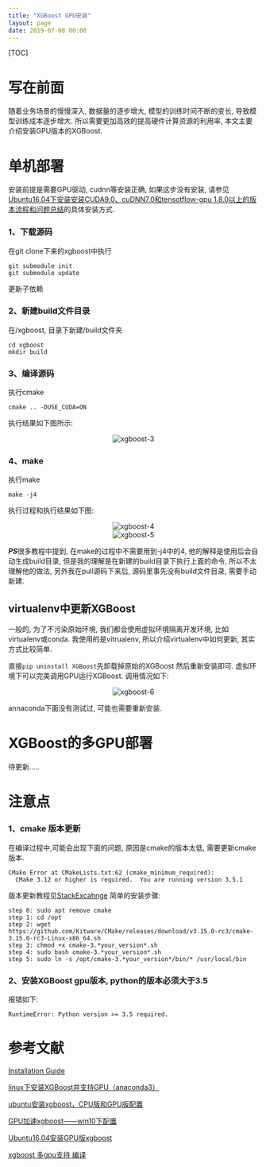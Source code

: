 ```yaml
---
title: "XGBoost GPU安装"
layout: page
date: 2019-07-08 00:00
---
```

[TOC]

# 写在前面
随着业务场景的慢慢深入, 数据量的逐步增大, 模型的训练时间不断的变长, 导致模型训练成本逐步增大. 所以需要更加高效的提高硬件计算资源的利用率, 本文主要介绍安装GPU版本的XGBoost.
# 单机部署
安装前提是需要GPU驱动, cudnn等安装正确, 如果这步没有安装, 请参见[Ubuntu16.04下安装安装CUDA9.0、cuDNN7.0和tensotflow-gpu 1.8.0以上的版本流程和问题总结](https://sthsf.github.io/wiki/Algorithm/DeepLearning/Tensorflow%E5%AD%A6%E4%B9%A0%E7%AC%94%E8%AE%B0/Tensorflow%E5%9F%BA%E7%A1%80%E7%9F%A5%E8%AF%86---Tensorflow-gpu%E7%89%88%E6%9C%AC%E5%AE%89%E8%A3%85(2).html)的具体安装方式.
### 1、下载源码
在git clone下来的xgboost中执行
```
git submodule init
git submodule update
```
更新子依赖
### 2、新建build文件目录
在/xgboost, 目录下新建/build文件夹
```
cd xgboost
mkdir build
```
### 3、编译源码
执行cmake
```
cmake .. -DUSE_CUDA=ON
```
执行结果如下图所示:
<center><img src="/wiki/static/images/essemble/xgboost/xgboost_3.jpg" alt="xgboost-3"/></center>

### 4、make
执行make
```
make -j4
```
执行过程和执行结果如下图:
<center><img src="/wiki/static/images/essemble/xgboost/xgboost_4.jpg" alt="xgboost-4"/></center>

<center><img src="/wiki/static/images/essemble/xgboost/xgboost_5.jpg" alt="xgboost-5"/></center>

***PS***很多教程中提到, 在make的过程中不需要用到-j4中的4, 他的解释是使用后会自动生成build目录, 但是我的理解是在新建的build目录下执行上面的命令, 所以不太理解他的做法, 另外我在pull源码下来后, 源码里事先没有build文件目录, 需要手动新建.

## virtualenv中更新XGBoost
一般的, 为了不污染原始环境, 我们都会使用虚拟环境隔离开发环境, 比如virtualenv或conda. 我使用的是vitrualenv, 所以介绍virtualenv中如何更新, 其实方式比较简单.

直接```pip uninstall XGBoost```先卸载掉原始的XGBoost 然后重新安装即可. 虚拟环境下可以完美调用GPU运行XGBoost.
调用情况如下:
<center><img src="/wiki/static/images/essemble/xgboost/xgboost_6.jpg" alt="xgboost-6"/></center>

annaconda下面没有测试过, 可能也需要重新安装.

# XGBoost的多GPU部署
待更新.....

# 注意点
### 1、cmake 版本更新
在编译过程中,可能会出现下面的问题, 原因是cmake的版本太低, 需要更新cmake版本.
```
CMake Error at CMakeLists.txt:62 (cmake_minimum_required):
  CMake 3.12 or higher is required.  You are running version 3.5.1
```
版本更新教程见[StackExcahnge](https://askubuntu.com/questions/829310/how-to-upgrade-cmake-in-ubuntu)
简单的安装步骤:
```
step 0: sudo apt remove cmake
step 1: cd /opt
step 2: wget https://github.com/Kitware/CMake/releases/download/v3.15.0-rc3/cmake-3.15.0-rc3-Linux-x86_64.sh
step 3: chmod +x cmake-3.*your_version*.sh
step 4: sudo bash cmake-3.*your_version*.sh
step 5: sudo ln -s /opt/cmake-3.*your_version*/bin/* /usr/local/bin
```

### 2、安装XGBoost gpu版本, python的版本必须大于3.5
报错如下:
```
RuntimeError: Python version >= 3.5 required.
```



# 参考文献
[Installation Guide](https://xgboost.readthedocs.io/en/latest/build.html#building-with-gpu-support)

[linux下安装XGBoost并支持GPU（anaconda3）](https://blog.csdn.net/wl2858623940/article/details/80546140)

[ubuntu安装xgboost，CPU版和GPU版配置](https://blog.csdn.net/u011587516/article/details/78995186)

[GPU加速xgboost——win10下配置](https://blog.csdn.net/voidfaceless/article/details/78338678)

[Ubuntu16.04安装GPU版xgboost](https://blog.csdn.net/Perfect_Accepted/article/details/81989486)

[xgboost 多gpu支持 编译](https://www.cnblogs.com/kdyi/p/10636988.html)